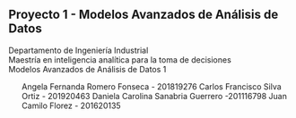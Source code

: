 ## Proyecto 1 - Modelos Avanzados de Análisis de Datos
Departamento de Ingeniería Industrial<br>
Maestría en inteligencia analítica para la toma de decisiones<br>
Modelos Avanzados de Análisis de Datos 1<br>

<ul>
<il>Angela Fernanda Romero Fonseca - 201819276</il>
<il>Carlos Francisco Silva Ortiz - 201920463</il>
<il>Daniela Carolina Sanabria Guerrero -201116798</il>
<il>Juan Camilo Florez - 201620135</il>
</ul>
